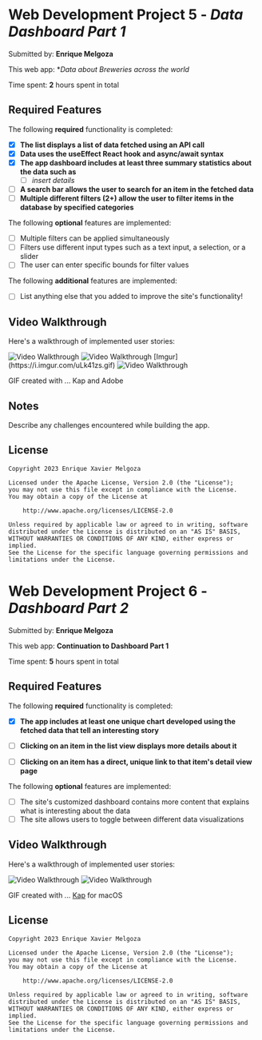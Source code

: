 # Web Development Project 5 - *Data Dashboard Part 1*

Submitted by: **Enrique Melgoza**

This web app: **Data about Breweries across the world*

Time spent: **2** hours spent in total

## Required Features

The following **required** functionality is completed:

- [x] **The list displays a list of data fetched using an API call**
- [x] **Data uses the useEffect React hook and async/await syntax**
- [x] **The app dashboard includes at least three summary statistics about the data such as**
  - [ ] *insert details*
- [ ] **A search bar allows the user to search for an item in the fetched data**
- [ ] **Multiple different filters (2+) allow the user to filter items in the database by specified categories**

The following **optional** features are implemented:

- [ ] Multiple filters can be applied simultaneously
- [ ] Filters use different input types such as a text input, a selection, or a slider
- [ ] The user can enter specific bounds for filter values

The following **additional** features are implemented:

* [ ] List anything else that you added to improve the site's functionality!

## Video Walkthrough

Here's a walkthrough of implemented user stories:

<img src='https://i.imgur.com/Z2m7cPB.gif' title='Video Walkthrough' width='' alt='Video Walkthrough' />
<img src='https://i.imgur.com/54Ot4UF.gif' title='Video Walkthrough' width='' alt='Video Walkthrough' />
[Imgur](https://i.imgur.com/uLk41zs.gif)
<img src='https://i.imgur.com/uLk41zs.gif' title='Video Walkthrough' width='' alt='Video Walkthrough' />

<!-- Replace this with whatever GIF tool you used! -->
GIF created with ...
Kap and Adobe  
<!-- Recommended tools:
[Kap](https://getkap.co/) for macOS
[ScreenToGif](https://www.screentogif.com/) for Windows
[peek](https://github.com/phw/peek) for Linux. -->

## Notes

Describe any challenges encountered while building the app.

## License

    Copyright 2023 Enrique Xavier Melgoza

    Licensed under the Apache License, Version 2.0 (the "License");
    you may not use this file except in compliance with the License.
    You may obtain a copy of the License at

        http://www.apache.org/licenses/LICENSE-2.0

    Unless required by applicable law or agreed to in writing, software
    distributed under the License is distributed on an "AS IS" BASIS,
    WITHOUT WARRANTIES OR CONDITIONS OF ANY KIND, either express or implied.
    See the License for the specific language governing permissions and
    limitations under the License.


# Web Development Project 6 - *Dashboard Part 2*

 Submitted by: **Enrique Melgoza**

 This web app: **Continuation to Dashboard Part 1**

 Time spent: **5** hours spent in total

 ## Required Features

  The following **required** functionality is completed:
 
  - [x] **The app includes at least one unique chart developed using the fetched data that tell an interesting story**
  - [ ] **Clicking on an item in the list view displays more details about it**
  - [ ] **Clicking on an item has a direct, unique link to that item's detail view page**
 
 
  The following **optional** features are implemented:
  - [ ] The site's customized dashboard contains more content that explains what is interesting about the data
  - [ ] The site allows users to toggle between different data visualizations
 ## Video Walkthrough
 
 Here's a walkthrough of implemented user stories:
 
  <img src='https://i.imgur.com/FvHM9QJ.gif' title='Video Walkthrough' width='' alt='Video Walkthrough' />
  <img src='https://i.imgur.com/qtFxOpS.gif' title='Video Walkthrough' width='' alt='Video Walkthrough' />
 
  <!-- Replace this with whatever GIF tool you used! -->
  GIF created with ...
  [Kap](https://getkap.co/) for macOS
 ## License

    Copyright 2023 Enrique Xavier Melgoza

    Licensed under the Apache License, Version 2.0 (the "License");
    you may not use this file except in compliance with the License.
    You may obtain a copy of the License at

        http://www.apache.org/licenses/LICENSE-2.0

    Unless required by applicable law or agreed to in writing, software
    distributed under the License is distributed on an "AS IS" BASIS,
    WITHOUT WARRANTIES OR CONDITIONS OF ANY KIND, either express or implied.
    See the License for the specific language governing permissions and
    limitations under the License.